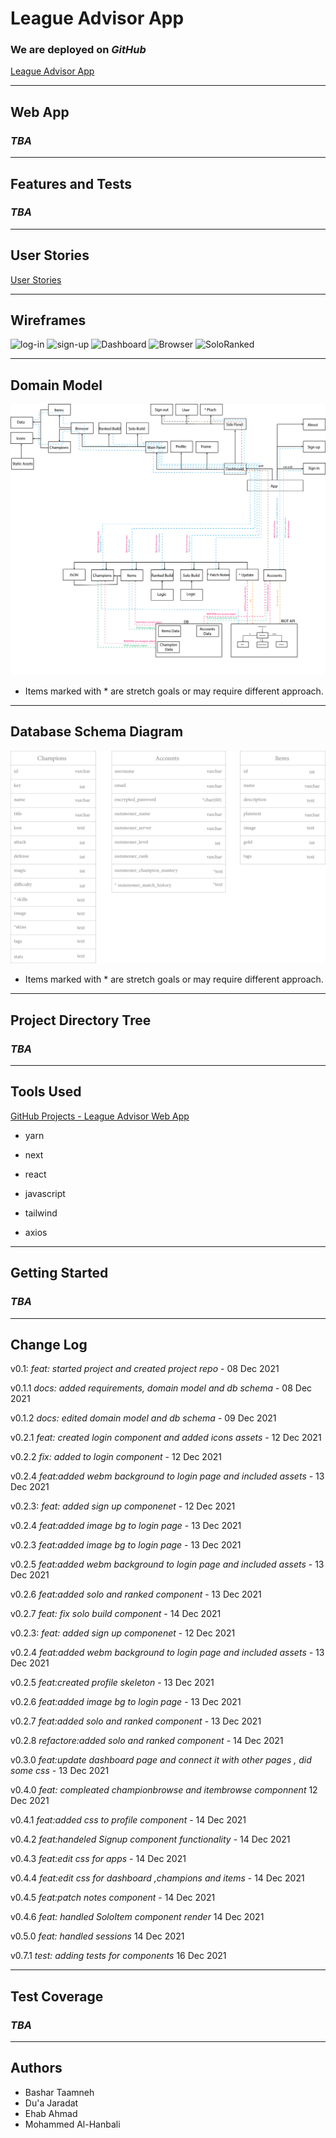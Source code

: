 # League Advisor App

### We are deployed on *GitHub*

[League Advisor App](https://github.com/League-Advisor/league-advisor-app)

---

## Web App

### *TBA*

---

## Features and Tests

### *TBA*

---

## User Stories

[User Stories](https://github.com/orgs/League-Advisor/projects/2)

---

## Wireframes
![log-in](https://cdn.discordapp.com/attachments/904441571544559617/918250646086484058/LA_log_in_.jpg)
![sign-up](https://cdn.discordapp.com/attachments/904441571544559617/918250646338175026/LA_sign_up.jpg)
![Dashboard](https://cdn.discordapp.com/attachments/904441571544559617/918250645876797490/LA_dashB.jpg)
![Browser](https://cdn.discordapp.com/attachments/904441571544559617/918251768738086932/LA_championB.jpg)
![SoloRanked](https://cdn.discordapp.com/attachments/904441571544559617/918250645352513556/LA__item_And_champion_.jpg)


---

## Domain Model

![Domain Model](assets/Domain_Model.png)

- Items marked with * are stretch goals or may require different approach.

---
## Database Schema Diagram

![Database Schema](assets/Database_Schema.png)

- Items marked with * are stretch goals or may require different approach.

---

## Project Directory Tree

### *TBA*

---

## Tools Used

[GitHub Projects - League Advisor Web App](https://github.com/orgs/League-Advisor/projects/2)



- yarn
- next 
- react
- javascript
- tailwind

- axios

---

## Getting Started

### *TBA*

---

## Change Log

v0.1: _feat: started project and created project repo_ - 08 Dec 2021

v0.1.1 _docs: added requirements, domain model and db schema_ - 08 Dec 2021

v0.1.2 _docs: edited domain model and db schema_ - 09 Dec 2021

v0.2.1 _feat: created login component and added icons assets_ - 12 Dec 2021

v0.2.2 _fix: added to login component_ - 12 Dec 2021

v0.2.4 _feat:added webm background to login page and included assets_ - 13 Dec 2021

v0.2.3: _feat: added sign up componenet_ - 12 Dec 2021

v0.2.4 _feat:added image bg to login page_ - 13 Dec 2021

v0.2.3 _feat:added image bg to login page_ - 13 Dec 2021

v0.2.5 _feat:added webm background to login page and included assets_ - 13 Dec 2021

v0.2.6 _feat:added solo and ranked component_ - 13 Dec 2021

v0.2.7 _feat: fix solo build component_ - 14 Dec 2021

v0.2.3: _feat: added sign up componenet_ - 12 Dec 2021

v0.2.4 _feat:added webm background to login page and included assets_ - 13 Dec 2021

v0.2.5 _feat:created profile skeleton_ - 13 Dec 2021

v0.2.6 _feat:added image bg to login page_ - 13 Dec 2021

v0.2.7 _feat:added solo and ranked component_ - 13 Dec 2021

v0.2.8 _refactore:added solo and ranked component_ - 14 Dec 2021

v0.3.0 _feat:update dashboard page and connect it with other pages , did some css_ - 13 Dec 2021

v0.4.0 _feat: compleated championbrowse and itembrowse componnent_ 12 Dec 2021

v0.4.1 _feat:added css to profile component_ - 14 Dec 2021

v0.4.2 _feat:handeled Signup component functionality_ - 14 Dec 2021

v0.4.3 _feat:edit css for apps_ - 14 Dec 2021

v0.4.4 _feat:edit css for dashboard ,champions and items_ - 14 Dec 2021

v0.4.5 _feat:patch notes component_ - 14 Dec 2021

v0.4.6 _feat: handled SoloItem component render_ 14 Dec 2021


v0.5.0 _feat: handled sessions_ 14 Dec 2021

v0.7.1 _test: adding tests for components_ 16 Dec 2021

---

## Test Coverage

### *TBA*

---

## Authors

- Bashar Taamneh
- Du'a Jaradat
- Ehab Ahmad
- Mohammed Al-Hanbali
